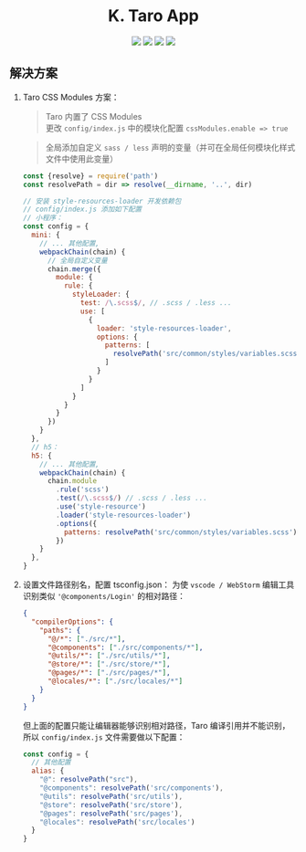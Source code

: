 # <div align="center">K. Taro App</div>

<div align="center">
    <img src="https://img.shields.io/badge/react-v17.0.0-blue">
    <img src="https://img.shields.io/badge/reactDom-v17.0.0-blue">
    <img src="https://img.shields.io/badge/@tarojs-v3.2.13-blue">
    <img src="https://img.shields.io/badge/typescript-v4.1.0-blue">
</div>

## 解决方案

1. Taro CSS Modules 方案：

    > Taro 内置了 CSS Modules <br /> 更改 `config/index.js` 中的模块化配置 `cssModules.enable => true`

    > 全局添加自定义 `sass / less` 声明的变量（并可在全局任何模块化样式文件中使用此变量）

    ```js
    const {resolve} = require('path')
    const resolvePath = dir => resolve(__dirname, '..', dir)
   
    // 安装 style-resources-loader 开发依赖包
    // config/index.js 添加如下配置
    // 小程序：
    const config = {
      mini: {
        // ... 其他配置,
        webpackChain(chain) {
          // 全局自定义变量
          chain.merge({
            module: {
              rule: {
                styleLoader: {
                  test: /\.scss$/, // .scss / .less ...
                  use: [
                    {
                      loader: 'style-resources-loader',
                      options: {
                        patterns: [
                          resolvePath('src/common/styles/variables.scss')
                        ]
                      }
                    }
                  ]
                }
              }
            }
          })
        }
      },
      // h5：
      h5: {
        // ... 其他配置,
        webpackChain(chain) {
          chain.module
            .rule('scss')
            .test(/\.scss$/) // .scss / .less ...
            .use('style-resource')
            .loader('style-resources-loader')
            .options({
              patterns: resolvePath('src/common/styles/variables.scss')
            })
        }
      },
    }
    ```

2. 设置文件路径别名，配置 tsconfig.json： 为使 `vscode / WebStorm` 编辑工具识别类似 `'@components/Login'` 的相对路径：

    ```json
    {
      "compilerOptions": {
        "paths": {
          "@/*": ["./src/*"],
          "@components": ["./src/components/*"],
          "@utils/*": ["./src/utils/*"],
          "@store/*": ["./src/store/*"],
          "@pages/*": ["./src/pages/*"],
          "@locales/*": ["./src/locales/*"]
        }
      }
    }
    ```
   
    但上面的配置只能让编辑器能够识别相对路径，Taro 编译引用并不能识别，所以 `config/index.js` 文件需要做以下配置：

    ```js
    const config = {
      // 其他配置
      alias: {
        "@": resolvePath("src"),
        "@components": resolvePath('src/components'),
        "@utils": resolvePath('src/utils'),
        "@store": resolvePath('src/store'),
        "@pages": resolvePath('src/pages'),
        "@locales": resolvePath('src/locales')
      }
    }
    ```
